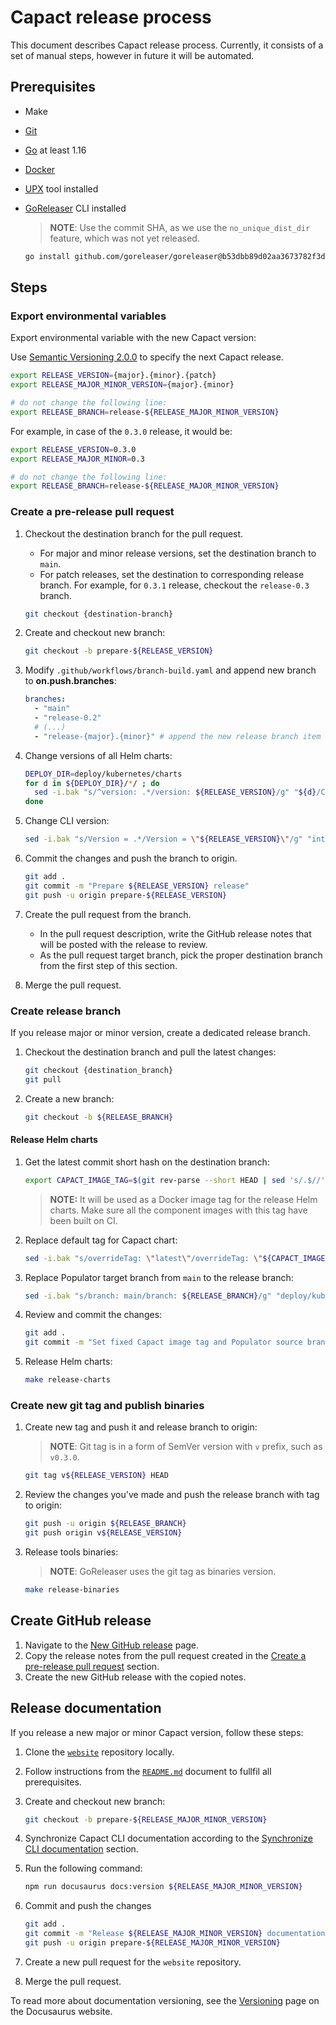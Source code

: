 # Capact release process

This document describes Capact release process. Currently, it consists of a set of manual steps, however in future it will be automated.

## Prerequisites

* Make
* [Git](https://git-scm.com/book/en/v2/Getting-Started-Installing-Git)
* [Go](https://golang.org/dl/) at least 1.16
* [Docker](https://www.docker.com/)
* [UPX](https://github.com/upx/upx/releases) tool installed
* [GoReleaser](https://goreleaser.com/install/) CLI installed
  
  > **NOTE**: Use the commit SHA, as we use the `no_unique_dist_dir` feature, which was not yet released.
  
  ```bash
  go install github.com/goreleaser/goreleaser@b53dbb89d02aa3673782f3d063d7d5039446baac
  ```

## Steps

### Export environmental variables

Export environmental variable with the new Capact version:
    
Use [Semantic Versioning 2.0.0](https://semver.org/spec/v2.0.0.html) to specify the next Capact release.

```bash
export RELEASE_VERSION={major}.{minor}.{patch}
export RELEASE_MAJOR_MINOR_VERSION={major}.{minor}

# do not change the following line:
export RELEASE_BRANCH=release-${RELEASE_MAJOR_MINOR_VERSION}
```

For example, in case of the `0.3.0` release, it would be:

```bash
export RELEASE_VERSION=0.3.0 
export RELEASE_MAJOR_MINOR=0.3

# do not change the following line:
export RELEASE_BRANCH=release-${RELEASE_MAJOR_MINOR_VERSION}
```

### Create a pre-release pull request

1. Checkout the destination branch for the pull request.

    - For major and minor release versions, set the destination branch to `main`. 
    - For patch releases, set the destination to corresponding release branch. For example, for `0.3.1` release, checkout the `release-0.3` branch.

    ```bash
    git checkout {destination-branch}
    ```

1. Create and checkout new branch:
    
   ```bash
   git checkout -b prepare-${RELEASE_VERSION}
   ```   

1. Modify `.github/workflows/branch-build.yaml` and append new branch to **on.push.branches**:

    ```yaml
    branches:
      - "main"
      - "release-0.2"
      # (...)
      - "release-{major}.{minor}" # append the new release branch item
    ```

1. Change versions of all Helm charts:

   ```bash
   DEPLOY_DIR=deploy/kubernetes/charts
   for d in ${DEPLOY_DIR}/*/ ; do
     sed -i.bak "s/^version: .*/version: ${RELEASE_VERSION}/g" "${d}/Chart.yaml"
   done
   ```

1. Change CLI version:

    ```bash
   sed -i.bak "s/Version = .*/Version = \"${RELEASE_VERSION}\"/g" "internal/cli/info.go"
   ```
   
1. Commit the changes and push the branch to origin.
    
    ```bash
    git add .
    git commit -m "Prepare ${RELEASE_VERSION} release"
    git push -u origin prepare-${RELEASE_VERSION}
    ```
    
1. Create the pull request from the branch.
   
   - In the pull request description, write the GitHub release notes that will be posted with the release to review.
   - As the pull request target branch, pick the proper destination branch from the first step of this section.
    
1. Merge the pull request.
    
### Create release branch

If you release major or minor version, create a dedicated release branch.

1. Checkout the destination branch and pull the latest changes:

    ```bash
    git checkout {destination_branch}
    git pull
    ```

1. Create a new branch:
   
    ```bash
    git checkout -b ${RELEASE_BRANCH}
    ```

#### Release Helm charts

1. Get the latest commit short hash on the destination branch:
    
   ```bash
   export CAPACT_IMAGE_TAG=$(git rev-parse --short HEAD | sed 's/.$//')
   ```  

   > **NOTE:** It will be used as a Docker image tag for the release Helm charts. Make sure all the component images with this tag have been built on CI.  

1. Replace default tag for Capact chart:

    ```bash
    sed -i.bak "s/overrideTag: \"latest\"/overrideTag: \"${CAPACT_IMAGE_TAG}\"/g" "deploy/kubernetes/charts/capact/values.yaml"
    ```

1. Replace Populator target branch from `main` to the release branch:
  
   ```bash
   sed -i.bak "s/branch: main/branch: ${RELEASE_BRANCH}/g" "deploy/kubernetes/charts/capact/charts/och-public/values.yaml"
   ```

1. Review and commit the changes:

   ```bash
   git add .
   git commit -m "Set fixed Capact image tag and Populator source branch"
   ```

1. Release Helm charts:
   
    ```bash
    make release-charts
    ```

### Create new git tag and publish binaries

1. Create new tag and push it and release branch to origin:

    > **NOTE**: Git tag is in a form of SemVer version with `v` prefix, such as `v0.3.0`.
   
    ```bash
    git tag v${RELEASE_VERSION} HEAD
    ```
   
1. Review the changes you've made and push the release branch with tag to origin:

   ```bash
   git push -u origin ${RELEASE_BRANCH}
   git push origin v${RELEASE_VERSION}
   ```

1. Release tools binaries:
   
   > **NOTE**: GoReleaser uses the git tag as binaries version.
   
   ```bash
   make release-binaries
   ```

## Create GitHub release
    
1. Navigate to the [New GitHub release](https://github.com/capactio/capact/releases/new) page.
1. Copy the release notes from the pull request created in the [Create a pre-release pull request](#create-a-pre-release-pull-request) section.
1. Create the new GitHub release with the copied notes.

## Release documentation

If you release a new major or minor Capact version, follow these steps:

1. Clone the [`website`](https://github.com/capactio/website) repository locally.
1. Follow instructions from the [`README.md`](https://github.com/capactio/website/blob/main/README.md) document to fullfil all prerequisites.
1. Create and checkout new branch:
    
   ```bash
   git checkout -b prepare-${RELEASE_MAJOR_MINOR_VERSION}
   ```   
1. Synchronize Capact CLI documentation according to the [Synchronize CLI documentation](https://github.com/capactio/website/blob/main/README.md#synchronize-cli-documentation) section.
1. Run the following command:
    
    ```bash
    npm run docusaurus docs:version ${RELEASE_MAJOR_MINOR_VERSION}
    ```

1. Commit and push the changes

    ```bash
    git add .
    git commit -m "Release ${RELEASE_MAJOR_MINOR_VERSION} documentation"
    git push -u origin prepare-${RELEASE_MAJOR_MINOR_VERSION}
    ```

1. Create a new pull request for the `website` repository.
1. Merge the pull request.

To read more about documentation versioning, see the [Versioning](https://docusaurus.io/docs/versioning) page on the Docusaurus website.
